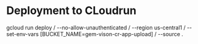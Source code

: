 # Deployment to CLoudrun 

gcloud run deploy / 
--no-allow-unauthenticated /
--region us-central1 /
--set-env-vars [BUCKET_NAME=gem-vison-cr-app-upload] /
--source .
